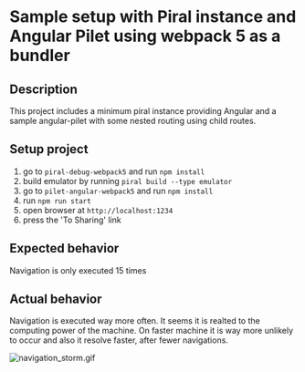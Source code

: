 # Sample setup with Piral instance and Angular Pilet using webpack 5 as a bundler

## Description

This project includes a minimum piral instance providing Angular and a sample angular-pilet with some nested routing using child routes.

## Setup project

1. go to `piral-debug-webpack5` and run `npm install`
1. build emulator by running `piral build --type emulator`
1. go to `pilet-angular-webpack5` and run `npm install`
1. run `npm run start`
1. open browser at `http://localhost:1234`
1. press the 'To Sharing' link

## Expected behavior
Navigation is only executed 15 times

## Actual behavior
Navigation is executed way more often. It seems it is realted to the computing power of the machine. On faster machine it is way more unlikely to occur and also it resolve faster, after fewer navigations.

![navigation_storm.gif](https://github.com/LBraeschke/piral-angular-nav-loop-bug/navigation_storm.gif)
